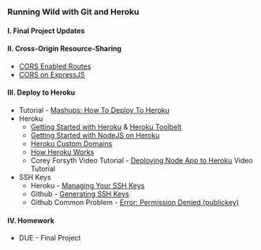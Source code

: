 ### Running Wild with Git and Heroku

#### I. Final Project Updates

#### II. Cross-Origin Resource-Sharing
* [CORS Enabled Routes](http://enable-cors.org/server.html)
* [CORS on ExpressJS](http://enable-cors.org/server_expressjs.html)

#### III. Deploy to Heroku
* Tutorial - [Mashups: How To Deploy To Heroku](https://github.com/craigprotzel/Mashups/blob/master/11_Running_Wild_with_Heroku/Heroku_Node_Deploy/README.md)
* Heroku
	* [Getting Started with Heroku](https://devcenter.heroku.com/articles/quickstart) & [Heroku Toolbelt](https://toolbelt.heroku.com/)
	* [Getting Started with NodeJS on Heroku](https://devcenter.heroku.com/articles/getting-started-with-nodejs#introduction)
	* [Heroku Custom Domains](https://devcenter.heroku.com/articles/custom-domains)
	* [How Heroku Works](https://devcenter.heroku.com/articles/how-heroku-works)
	* Corey Forsyth Video Tutorial - [Deploying Node App to Heroku](https://vimeo.com/91210794) Video Tutorial
* SSH Keys
	* Heroku - [Managing Your SSH Keys](https://devcenter.heroku.com/articles/keys)
	* Github - [Generating SSH Keys](https://help.github.com/articles/generating-ssh-keys)
	* Github Common Problem - [Error: Permission Denied (publickey)](https://help.github.com/articles/error-permission-denied-publickey)

#### IV. Homework
* DUE - Final Project